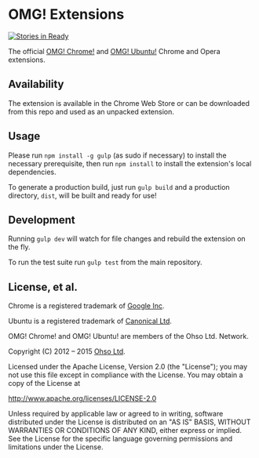 # OMG! Extensions

[![Stories in Ready](https://badge.waffle.io/samvtran/omg-chrome-extensions.svg?label=ready&title=Ready)](http://waffle.io/samvtran/omg-chrome-extensions)

The official [OMG! Chrome!](http://www.omgchrome.com) and [OMG! Ubuntu!](http://www.omgubuntu.co.uk) Chrome and Opera extensions.

## Availability
The extension is available in the Chrome Web Store or can be downloaded from this repo and used as an unpacked extension.

## Usage
Please run `npm install -g gulp` (as sudo if necessary) to install the necessary prerequisite, then run `npm install` to install the extension's local dependencies.

To generate a production build, just run `gulp build` and a production directory, `dist`, will be built and ready for use!

## Development
Running `gulp dev` will watch for file changes and rebuild the extension on the fly.

To run the test suite run `gulp test` from the main repository.

## License, et al.
Chrome is a registered trademark of [Google Inc](http://google.com/).

Ubuntu is a registered trademark of [Canonical Ltd](http://canonical.com).

OMG! Chrome! and OMG! Ubuntu! are members of the Ohso Ltd. Network.

Copyright (C) 2012 – 2015 [Ohso Ltd](http://ohso.io/).

Licensed under the Apache License, Version 2.0 (the "License");
you may not use this file except in compliance with the License.
You may obtain a copy of the License at

http://www.apache.org/licenses/LICENSE-2.0

Unless required by applicable law or agreed to in writing, software
distributed under the License is distributed on an "AS IS" BASIS,
WITHOUT WARRANTIES OR CONDITIONS OF ANY KIND, either express or implied.
See the License for the specific language governing permissions and
limitations under the License.